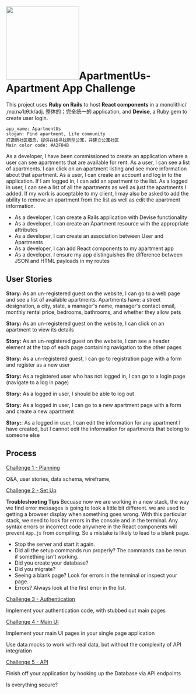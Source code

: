 # <img src="https://github.com/yanxu2021/ApartmentUs/blob/main/img/%23A2F84B.JPG" width="200" />ApartmentUs-Apartment App Challenge

This project uses **Ruby on Rails** to host **React components** in a monolithic/ˌmɑːnəˈlɪθɪk/adj. 整体的；完全统一的 application, and **Devise**, a Ruby gem to create user login.
```
app_name: ApartmentUs
slogan: Find apartment, Life community
打造新社区概念，提供在线寻找新型公寓，并建立公寓社区
Main color code: #A2F84B
```
As a developer, I have been commissioned to create an application where a user can see apartments that are available for rent. As a user, I can see a list of apartments. I can click on an apartment listing and see more information about that apartment. As a user, I can create an account and log in to the application. If I am logged in, I can add an apartment to the list. As a logged in user, I can see a list of all the apartments as well as just the apartments I added. If my work is acceptable to my client, I may also be asked to add the ability to remove an apartment from the list as well as edit the apartment information.
- As a developer, I can create a Rails application with Devise functionality
- As a developer, I can create an Apartment resource with the appropriate attributes
- As a developer, I can create an association between User and Apartments
- As a developer, I can add React components to my apartment app
- As a developer, I ensure my app distinguishes the difference between JSON and HTML payloads in my routes

## User Stories
**Story:** As an un-registered guest on the website, I can go to a web page and see a list of available apartments. Apartments have: a street designation, a city, state, a manager's name, manager's contact email, monthly rental price, bedrooms, bathrooms, and whether they allow pets

**Story:** As an un-registered guest on the website, I can click on an apartment to view its details

**Story:** As an un-registered guest on the website, I can see a header element at the top of each page containing navigation to the other pages

**Story:** As a un-registered guest, I can go to registration page with a form and register as a new user

**Story:** As a registered user who has not logged in, I can go to a login page (navigate to a log in page)

**Story:** As a logged in user, I should be able to log out

**Story:** As a logged in user, I can go to a new apartment page with a form and create a new apartment

**Story:**: As a logged in user, I can edit the information for any apartment I have created, but I cannot edit the information for apartments that belong to someone else

## Process

[ Challenge 1 - Planning ](https://github.com/yanxu2021/ApartmentUs/blob/main/Challenge%201%20-%20Planning.md)

Q&A, user stories, data schema, wireframe, 

[ Challenge 2 - Set Up ](https://github.com/yanxu2021/ApartmentUs/blob/main/Challenge%202%20-%20Set%20Up.md)

**Troubleshooting Tips** Becuase now we are working in a new stack, the way we find error messages is going to look a little bit different. we are used to getting a browser display when something goes wrong. With this particular stack, we need to look for errors in the console and in the terminal. Any syntax errors or incorrect code anywhere in the React components will prevent `App.js` from compiling. So a mistake is likely to lead to a blank page.
- Stop the server and start it again.
- Did all the setup commands run properly? The commands can be rerun if something isn't working.
- Did you create your database?
- Did you migrate?
- Seeing a blank page? Look for errors in the terminal or inspect your page.
- Errors? Always look at the first error in the list.

[ Challenge 3 - Authentication ](https://github.com/yanxu2021/ApartmentUs/blob/main/Challenge%203%20-%20Authentication.md)

Implement your authentication code, with stubbed out main pages

[ Challenge 4 - Main UI ](https://github.com/yanxu2021/ApartmentUs/blob/main/Challenge%204%20-%20Main%20UI.md)

Implement your main UI pages in your single page application

Use data mocks to work with real data, but without the complexity of API integration

[ Challenge 5 - API ](https://github.com/yanxu2021/ApartmentUs/blob/main/Challenge%205%20-%20API.md)

Finish off your application by hooking up the Database via API endpoints

Is everything secure?
